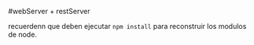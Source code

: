 #webServer + restServer

recuerdenn que deben ejecutar ``npm install`` para reconstruir los modulos de node.